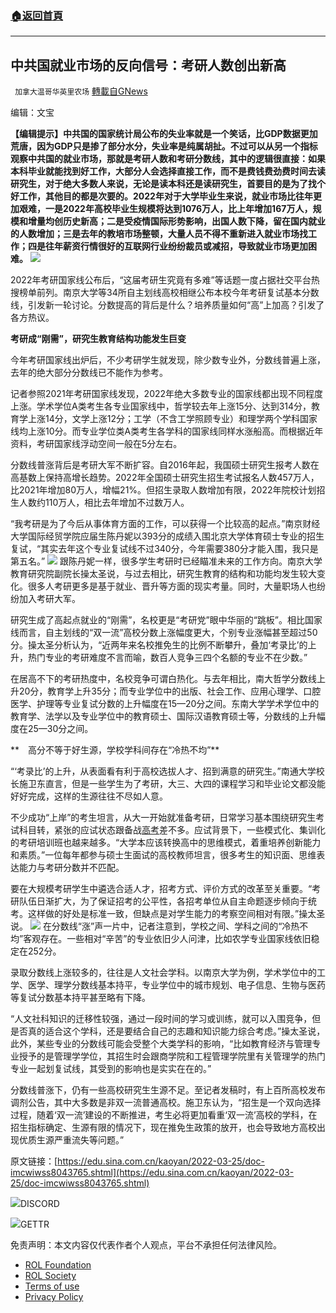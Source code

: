 ###  [:house:返回首頁](https://github.com/ourhimalayas/txt)
---


## 中共国就业市场的反向信号：考研人数创出新高
` 加拿大温哥华英里农场` [轉載自GNews](https://gnews.org/zh-hans/2237565/)

编辑：文宝

**【编辑提示】中共国的国家统计局公布的失业率就是一个笑话，比GDP数据更加荒唐，因为GDP只是掺了部分水分，失业率是纯属胡扯。不过可以从另一个指标观察中共国的就业市场，那就是考研人数和考研分数线，其中的逻辑很直接：如果本科毕业就能找到好工作，大部分人会选择直接工作，而不是费钱费劲费时间去读研究生，对于绝大多数人来说，无论是读本科还是读研究生，首要目的是为了找个好工作，其他目的都是次要的。2022年对于大学毕业生来说，就业市场比往年更加艰难，一是2022年高校毕业生规模将达到1076万人，比上年增加167万人，规模和增量均创历史新高；二是受疫情国际形势影响，出国人数下降，留在国内就业的人数增加；三是去年的教培市场整顿，大量人员不得不重新进入就业市场找工作；四是往年薪资行情很好的互联网行业纷纷裁员或减招，导致就业市场更加困难。**
![](https://assets.gnews.org/wp-content/uploads/2022/03/考研1.jpg)


2022年考研国家线公布后，“这届考研生究竟有多难”等话题一度占据社交平台热搜榜单前列。南京大学等34所自主划线高校相继公布本校今年考研复试基本分数线，引发新一轮讨论。分数提高的背后是什么？培养质量如何“高”上加高？引发了各方热议。

**考研成“刚需”，研究生教育结构功能发生巨变**

今年考研国家线出炉后，不少考研学生就发现，除少数专业外，分数线普遍上涨，去年的绝大部分分数线已不能作为参考。

记者参照2021年考研国家线发现，2022年绝大多数专业的国家线都出现不同程度上涨。学术学位A类考生各专业国家线中，哲学较去年上涨15分、达到314分，教育学上涨14分，文学上涨12分；工学（不含工学照顾专业）和理学两个学科国家线均上涨10分。而专业学位类A类考生各学科的国家线同样水涨船高。而根据近年资料，考研国家线浮动空间一般在5分左右。

分数线普涨背后是考研大军不断扩容。自2016年起，我国硕士研究生报考人数在高基数上保持高增长趋势。2022年全国硕士研究生招生考试报名人数457万人，比2021年增加80万人，增幅21%。但招生录取人数增加有限，2022年院校计划招生人数约110万人，相比去年增加不过数万人。

“我考研是为了今后从事体育方面的工作，可以获得一个比较高的起点。”南京财经大学国际经贸学院应届生陈丹妮以393分的成绩入围北京大学体育硕士专业的招生复试，“其实去年这个专业复试线不过340分，今年需要380分才能入围，我只是第五名。”
![](https://assets.gnews.org/wp-content/uploads/2022/03/考研2.jpg)
跟陈丹妮一样，很多学生考研时已经瞄准未来的工作方向。南京大学教育研究院副院长操太圣说，与过去相比，研究生教育的结构和功能均发生较大变化。很多人考研更多是基于就业、晋升等方面的现实考量。同时，大量职场人也纷纷加入考研大军。

研究生成了高起点就业的“刚需”，名校更是“考研党”眼中华丽的“跳板”。相比国家线而言，自主划线的“双一流”高校分数上涨幅度更大，个别专业涨幅甚至超过50分。操太圣分析认为，“近两年来名校推免生的比例不断攀升，叠加‘考录比’的上升，热门专业的考研难度不言而喻，数百人竞争三四个名额的专业不在少数。”

在居高不下的考研热度中，名校竞争可谓白热化。与去年相比，南大哲学分数线上升20分，教育学上升35分；而专业学位中的出版、社会工作、应用心理学、口腔医学、护理等专业复试分数的上升幅度在15—20分之间。东南大学学术学位中的教育学、法学以及专业学位中的教育硕士、国际汉语教育硕士等，分数线的上升幅度在25—30分之间。

**　高分不等于好生源，学校学科间存在“冷热不均”**

“‘考录比’的上升，从表面看有利于高校选拔人才、招到满意的研究生。”南通大学校长施卫东直言，但是一些学生为了考研，大三、大四的课程学习和毕业论文都没能好好完成，这样的生源往往不尽如人意。

不少成功“上岸”的考生坦言，从大一开始就准备考研，日常学习基本围绕研究生考试科目转，紧张的应试状态跟备战[高考](http://edu.sina.com.cn/gaokao/)差不多。应试背景下，一些模式化、集训化的考研培训班也越来越多。“大学本应该转换高中的思维模式，着重培养创新能力和素质。”一位每年都参与硕士生面试的高校教师坦言，很多考生的知识面、思维表达能力与考研分数并不匹配。

要在大规模考研学生中遴选合适人才，招考方式、评价方式的改革至关重要。“考研队伍日渐扩大，为了保证招考的公平性，各招考单位从自主命题逐步倾向于统考。这样做的好处是标准一致，但缺点是对学生能力的考察空间相对有限。”操太圣说。
![](https://assets.gnews.org/wp-content/uploads/2022/03/考研3.jpg)
在分数线“涨”声一片中，记者注意到，学校之间、学科之间的“冷热不均”客观存在。一些相对“辛苦”的专业依旧少人问津，比如农学专业国家线依旧稳定在252分。

录取分数线上涨较多的，往往是人文社会学科。以南京大学为例，学术学位中的工学、医学、理学分数线基本持平，专业学位中的城市规划、电子信息、生物与医药等复试分数基本持平甚至略有下降。

“人文社科知识的迁移性较强，通过一段时间的学习或训练，就可以入围竞争，但是否真的适合这个学科，还是要结合自己的志趣和知识能力综合考虑。”操太圣说，此外，某些专业的分数线可能会受整个大类学科的影响，“比如教育经济与管理专业授予的是管理学学位，其招生时会跟商学院和工程管理学院里有关管理学的热门专业一起划复试线，其受到的影响也是实实在在的。”

分数线普涨下，仍有一些高校研究生生源不足。至记者发稿时，有上百所高校发布调剂公告，其中大多数是非双一流普通高校。施卫东认为，“招生是一个双向选择过程，随着‘双一流’建设的不断推进，考生必将更加看重‘双一流’高校的学科，在招生指标确定、生源有限的情况下，现在推免生政策的放开，也会导致地方高校出现优质生源严重流失等问题。”



原文链接：[https://edu.sina.com.cn/kaoyan/2022-03-25/doc-imcwiwss8043765.shtml](https://edu.sina.com.cn/kaoyan/2022-03-25/doc-imcwiwss8043765.shtml)

![](https://assets.gnews.org/wp-content/uploads/2022/03/Discord-QR-28.png)DISCORD

![](https://assets.gnews.org/wp-content/uploads/2022/03/gettr-27.png)GETTR



 

免责声明：本文内容仅代表作者个人观点，平台不承担任何法律风险。

- [ROL Foundation](https://rolfoundation.org/)
- [ROL Society](https://rolsociety.org/)
- [Terms of use](https://gnews.org/terms-of-use-3/)
- [Privacy Policy](https://gnews.org/privacy-policy/)

